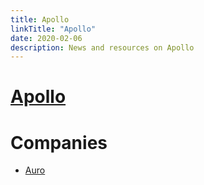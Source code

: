 ```yaml
---
title: Apollo
linkTitle: "Apollo"
date: 2020-02-06
description: News and resources on Apollo
---
```


# [Apollo](http://apollo.auto)
# Companies

* [Auro](https://github.com/AuroAi)